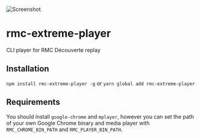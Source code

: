![Screenshot](https://raw.githubusercontent.com/phorque/rmc-extreme-player/master/screenshot.png)

# rmc-extreme-player

CLI player for RMC Découverte replay

## Installation

`npm install rmc-extreme-player -g` or `yarn global add rmc-extreme-player`

## Requirements

You should install `google-chrome` and `mplayer`, however you can set the path of your own Google Chrome binary and media player with `RMC_CHROME_BIN_PATH` and `RMC_PLAYER_BIN_PATH`.
